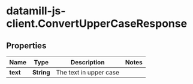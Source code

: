 # datamill-js-client.ConvertUpperCaseResponse

## Properties
Name | Type | Description | Notes
------------ | ------------- | ------------- | -------------
**text** | **String** | The text in upper case | 


